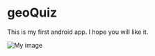 geoQuiz
=======

This is my first android app. I hope you will like it.

![My image](dropbox.com/s/dfkg02ysq4u4lr1/2014-04-22%2011.25.56.png)
